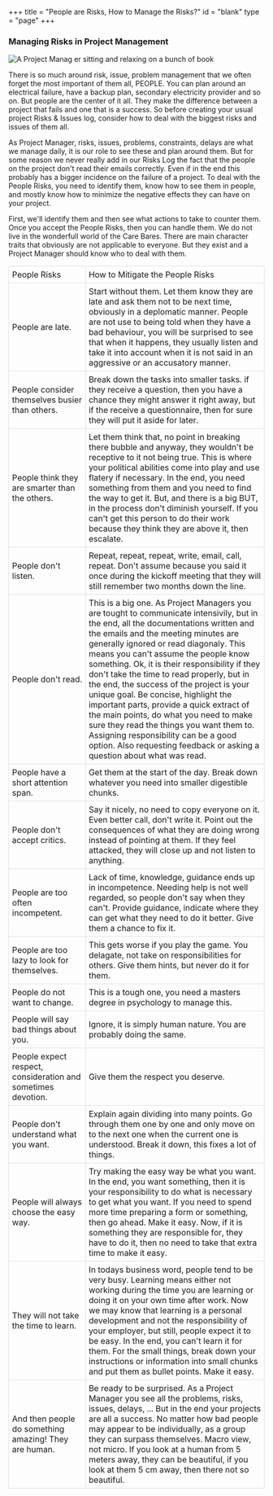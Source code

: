 +++
title = "People are Risks, How to Manage the Risks?"
id = "blank"
type = "page"
+++


###  Managing Risks in Project Management

<img src="/img/pm-methodology/people-risk-management.png" alt="A Project Manag
er sitting and relaxing on a bunch of book" />

There is so much around risk, issue, problem management that we often forget the most important of them all, PEOPLE.  You can plan around an electrical failure, have a backup plan, secondary electricity provider and so on.  But people are the center of it all.  They make the difference between a project that fails and one that is a success.  So before creating your usual project Risks & Issues log, consider how to deal with the biggest risks and issues of them all.

As Project Manager, risks, issues, problems, constraints, delays are what we manage daily, it is our role to see these and plan around them.  But for some reason we never really add in our Risks Log the fact that the people on the project don't read their emails correctly.  Even if in the end this probably has a bigger incidence on the failure of a project.  To deal with the People Risks, you need to identify them, know how to see them in people, and mostly know how to minimize the negative effects they can have on your project.

First, we'll identify them and then see what actions to take to counter them.  Once you accept the People Risks, then you can handle them.  We do not live in the wonderfull world of the Care Bares.  There are main character traits that obviously are not applicable to everyone.  But they exist and a Project Manager should know who to deal with them.

<table>
<tbody>
<tr>
<td style="padding: 6px; vertical-align: center; width: 30%; border: 1px solid #e0e0e0;">
People Risks
</td>
<td style="padding: 6px; vertical-align: center; width: 70%; border: 1px solid #e0e0e0;">
How to Mitigate the People Risks
</td>
</tr>
<tr>
<td style="padding: 6px; vertical-align: center; width: 30%; border: 1px solid #e0e0e0;">
People are late.
</td>
<td style="padding: 6px; vertical-align: center; width: 70%; border: 1px solid #e0e0e0;">
Start without them.  Let them know they are late and ask them not to be next time, obviously in a deplomatic manner.  People are not use to being told when they have a bad behaviour, you will be surprised to see that when it happens, they usually listen and take it into account when it is not said in an aggressive or an accusatory manner.
</td>
</tr>
<td style="padding: 6px; vertical-align: center; width: 30%; border: 1px solid #e0e0e0;">
People consider themselves busier than others.
</td>
<td style="padding: 6px; vertical-align: center; width: 70%; border: 1px solid #e0e0e0;">
Break down the tasks into smaller tasks.  if they receive a question, then you have a chance they might answer it right away, but if the receive a questionnaire, then for sure they will put it aside for later.
</td>
</tr>
<tr>
<td style="padding: 6px; vertical-align: center; width: 30%; border: 1px solid #e0e0e0;">
People think they are smarter than the others.
</td>
<td style="padding: 6px; vertical-align: center; width: 70%; border: 1px solid #e0e0e0;">
Let them think that, no point in breaking there bubble and anyway, they wouldn't be receptive to it not being true.  This is where your political abilities come into play and use flatery if necessary.  In the end, you need something from them and you need to find the way to get it.  But, and there is a big BUT, in the process don't diminish yourself.  If you can't get this person to do their work because they think they are above it, then escalate.
</td>
</tr>
<tr>
<td style="padding: 6px; vertical-align: center; width: 30%; border: 1px solid #e0e0e0;">
People don't listen.
</td>
<td style="padding: 6px; vertical-align: center; width: 70%; border: 1px solid #e0e0e0;">
Repeat, repeat, repeat, write, email, call, repeat.  Don't assume because you said it once during the kickoff meeting that they will still remember two months down the line.  
</td>
</tr>
<tr>
<td style="padding: 6px; vertical-align: center; width: 30%; border: 1px solid #e0e0e0;">
People don't read.
</td>
<td style="padding: 6px; vertical-align: center; width: 70%; border: 1px solid #e0e0e0;">
This is a big one.  As Project Managers you are tought to communicate intensivily, but in the end, all the documentations written and the emails and the meeting minutes are generally ignored or read diagonaly.  This means you can't assume the people know something.  Ok, it is their responsibility if they don't take the time to read properly, but in the end, the success of the project is your unique goal.  
Be concise, highlight the important parts, provide a quick extract of the main points, do what you need to make sure they read the things you want them to.
Assigning responsibility can be a good option.  Also requesting feedback or asking a question about what was read.  
</td>
</tr>
<tr>
<td style="padding: 6px; vertical-align: center; width: 30%; border: 1px solid #e0e0e0;">
People have a short attention span.
</td>
<td style="padding: 6px; vertical-align: center; width: 70%; border: 1px solid #e0e0e0;">
Get them at the start of the day.
Break down whatever you need into smaller digestible chunks.
</td>
</tr>
<tr>
<td style="padding: 6px; vertical-align: center; width: 30%; border: 1px solid #e0e0e0;">
People don't accept critics.
</td>
<td style="padding: 6px; vertical-align: center; width: 70%; border: 1px solid #e0e0e0;">
Say it nicely, no need to copy everyone on it.  Even better call, don't write it.  
Point out the consequences of what they are doing wrong instead of pointing at them.  If they feel attacked, they will close up and not listen to anything.
</td>
</tr>
<tr>
<td style="padding: 6px; vertical-align: center; width: 30%; border: 1px solid #e0e0e0;">
People are too often incompetent.
</td>
<td style="padding: 6px; vertical-align: center; width: 70%; border: 1px solid #e0e0e0;">
Lack of time, knowledge, guidance ends up in incompetence.  Needing help is not well regarded, so people don't say when they can't.  
Provide guidance, indicate where they can get what they need to do it better.  Give them a chance to fix it.
</td>
</tr>
<tr>
<td style="padding: 6px; vertical-align: center; width: 30%; border: 1px solid #e0e0e0;">
People are too lazy to look for themselves.
</td>
<td style="padding: 6px; vertical-align: center; width: 70%; border: 1px solid #e0e0e0;">
This gets worse if you play the game.  You delagate, not take on responsibilities for others.  
Give them hints, but never do it for them.
</td>
</tr>
<tr>
<td style="padding: 6px; vertical-align: center; width: 30%; border: 1px solid #e0e0e0;">
People do not want to change.
</td>
<td style="padding: 6px; vertical-align: center; width: 70%; border: 1px solid #e0e0e0;">
This is a tough one, you need a masters degree in psychology to manage this.
</td>
</tr>
<tr>
<td style="padding: 6px; vertical-align: center; width: 30%; border: 1px solid #e0e0e0;">
People will say bad things about you.
</td>
<td style="padding: 6px; vertical-align: center; width: 70%; border: 1px solid #e0e0e0;">
Ignore, it is simply human nature.  You are probably doing the same.
</td>
</tr>
<tr>
<td style="padding: 6px; vertical-align: center; width: 30%; border: 1px solid #e0e0e0;">
People expect respect, consideration and sometimes devotion.
</td>
<td style="padding: 6px; vertical-align: center; width: 70%; border: 1px solid #e0e0e0;">
Give them the respect you deserve.
</td>
</tr>
<tr>
<td style="padding: 6px; vertical-align: center; width: 30%; border: 1px solid #e0e0e0;">
People don't understand what you want.
</td>
<td style="padding: 6px; vertical-align: center; width: 70%; border: 1px solid #e0e0e0;">
Explain again dividing into many points.  Go through them one by one and only move on to the next one when the current one is understood.  Break it down, this fixes a lot of things.
</td>
</tr>
<tr>
<td style="padding: 6px; vertical-align: center; width: 30%; border: 1px solid #e0e0e0;">
People will always choose the easy way.
</td>
<td style="padding: 6px; vertical-align: center; width: 70%; border: 1px solid #e0e0e0;">
Try making the easy way be what you want.  In the end, you want something, then it is your responsibility to do what is necessary to get what you want.  If you need to spend more time preparing a form or something, then go ahead.  Make it easy.  Now, if it is something they are responsible for, they have to do it, then no need to take that extra time to make it easy.
</td>
</tr>
<tr>
<td style="padding: 6px; vertical-align: center; width: 30%; border: 1px solid #e0e0e0;">
They will not take the time to learn.
</td>
<td style="padding: 6px; vertical-align: center; width: 70%; border: 1px solid #e0e0e0;">
In todays business word, people tend to be very busy.  Learning means either not working during the time you are learning or doing it on your own time after work.  Now we may know that learning is a personal development and not the responsibility of your employer, but still, people expect it to be easy.  In the end, you can't learn it for them.  
For the small things, break down your instructions or information into small chunks and put them as bullet points.  Make it easy.
</td>
</tr>
<tr>
<td style="padding: 6px; vertical-align: center; width: 30%; border: 1px solid #e0e0e0;">
And then people do something amazing!  They are human.
</td>
<td style="padding: 6px; vertical-align: center; width: 70%; border: 1px solid #e0e0e0;">
Be ready to be surprised.  As a Project Manager you see all the problems, risks, issues, delays, ...  But in the end your projects are all a success.  No matter how bad people may appear to be individually, as a group they can surpass themselves.  Macro view, not micro.  If you look at a human from 5 meters away, they can be beautiful, if you look at them 5 cm away, then there not so beautiful.
</td>
</tr>
</tbody>
</table>
